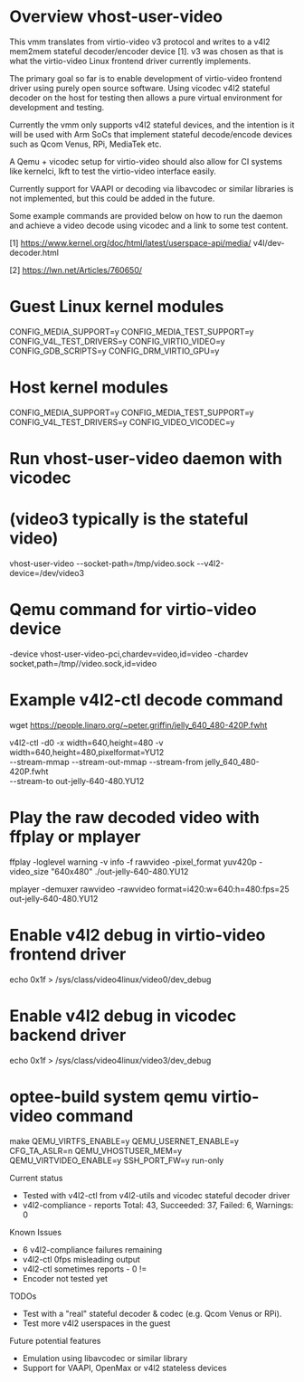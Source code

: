 # Overview vhost-user-video

This vmm translates from virtio-video v3 protocol and writes
to a v4l2 mem2mem stateful decoder/encoder device [1]. v3 was
chosen as that is what the virtio-video Linux frontend driver
currently implements.

The primary goal so far is to enable development of virtio-video
frontend driver using purely open source software. Using vicodec
v4l2 stateful decoder on the host for testing then allows a pure
virtual environment for development and testing.

Currently the vmm only supports v4l2 stateful devices, and the
intention is it will be used with Arm SoCs that implement stateful
decode/encode devices such as Qcom Venus, RPi, MediaTek etc.

A Qemu + vicodec setup for virtio-video should also allow for
CI systems like kernelci, lkft to test the virtio-video interface
easily.

Currently support for VAAPI or decoding via libavcodec or similar
libraries is not implemented, but this could be added in the future.

Some example commands are provided below on how to run the daemon
and achieve a video decode using vicodec and a link to some test
content.

[1] https://www.kernel.org/doc/html/latest/userspace-api/media/
    v4l/dev-decoder.html

[2] https://lwn.net/Articles/760650/

# Guest Linux kernel modules
CONFIG_MEDIA_SUPPORT=y
CONFIG_MEDIA_TEST_SUPPORT=y
CONFIG_V4L_TEST_DRIVERS=y
CONFIG_VIRTIO_VIDEO=y
CONFIG_GDB_SCRIPTS=y
CONFIG_DRM_VIRTIO_GPU=y

# Host kernel modules
CONFIG_MEDIA_SUPPORT=y
CONFIG_MEDIA_TEST_SUPPORT=y
CONFIG_V4L_TEST_DRIVERS=y
CONFIG_VIDEO_VICODEC=y

# Run vhost-user-video daemon with vicodec
# (video3 typically is the stateful video)
vhost-user-video --socket-path=/tmp/video.sock --v4l2-device=/dev/video3

# Qemu command for virtio-video device

-device vhost-user-video-pci,chardev=video,id=video
-chardev socket,path=/tmp//video.sock,id=video

# Example v4l2-ctl decode command
wget https://people.linaro.org/~peter.griffin/jelly_640_480-420P.fwht

v4l2-ctl -d0 -x width=640,height=480 -v width=640,height=480,pixelformat=YU12 \
--stream-mmap --stream-out-mmap --stream-from jelly_640_480-420P.fwht \
--stream-to out-jelly-640-480.YU12

# Play the raw decoded video with ffplay or mplayer
ffplay -loglevel warning -v info -f rawvideo -pixel_format  yuv420p
  -video_size "640x480" ./out-jelly-640-480.YU12

mplayer -demuxer rawvideo -rawvideo
  format=i420:w=640:h=480:fps=25 out-jelly-640-480.YU12

# Enable v4l2 debug in virtio-video frontend driver
echo 0x1f > /sys/class/video4linux/video0/dev_debug

# Enable v4l2 debug in vicodec backend driver
echo 0x1f > /sys/class/video4linux/video3/dev_debug

# optee-build system qemu virtio-video command
make QEMU_VIRTFS_ENABLE=y QEMU_USERNET_ENABLE=y CFG_TA_ASLR=n
    QEMU_VHOSTUSER_MEM=y QEMU_VIRTVIDEO_ENABLE=y SSH_PORT_FW=y run-only

Current status
* Tested with v4l2-ctl from v4l2-utils and vicodec stateful decoder driver
* v4l2-compliance - reports
Total: 43, Succeeded: 37, Failed: 6, Warnings: 0

Known Issues
* 6 v4l2-compliance failures remaining
* v4l2-ctl 0fps misleading output
* v4l2-ctl sometimes reports - 0 != <somenumber>
* Encoder not tested yet

TODOs
* Test with a "real" stateful decoder & codec
  (e.g. Qcom Venus or RPi).
* Test more v4l2 userspaces in the guest

Future potential features
* Emulation using libavcodec or similar library
* Support for VAAPI, OpenMax or v4l2 stateless devices
